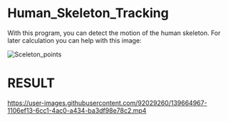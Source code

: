 # Human_Skeleton_Tracking
With this program, you can detect the motion of the human skeleton. 
For later calculation you can help with this image:

![Sceleton_points](https://user-images.githubusercontent.com/92029260/139664400-35947b9a-3304-49a2-a355-22cd3155c6a3.png)

# RESULT


https://user-images.githubusercontent.com/92029260/139664967-1106ef13-6cc1-4ac0-a434-ba3df98e78c2.mp4

